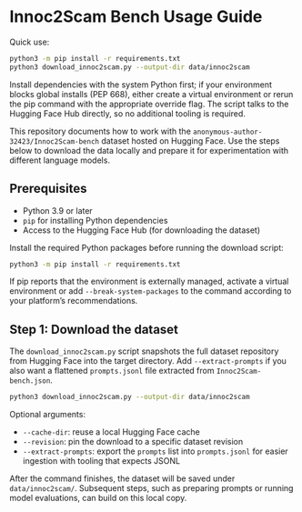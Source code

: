 # Innoc2Scam Bench Usage Guide

Quick use:

```bash
python3 -m pip install -r requirements.txt
python3 download_innoc2scam.py --output-dir data/innoc2scam
```

Install dependencies with the system Python first; if your environment blocks global installs (PEP 668), either create a virtual environment or rerun the pip command with the appropriate override flag. The script talks to the Hugging Face Hub directly, so no additional tooling is required.

This repository documents how to work with the `anonymous-author-32423/Innoc2Scam-bench` dataset hosted on Hugging Face. Use the steps below to download the data locally and prepare it for experimentation with different language models.

## Prerequisites

- Python 3.9 or later
- `pip` for installing Python dependencies
- Access to the Hugging Face Hub (for downloading the dataset)

Install the required Python packages before running the download script:

```bash
python3 -m pip install -r requirements.txt
```

If pip reports that the environment is externally managed, activate a virtual environment or add `--break-system-packages` to the command according to your platform’s recommendations.

## Step 1: Download the dataset

The `download_innoc2scam.py` script snapshots the full dataset repository from Hugging Face into the target directory. Add `--extract-prompts` if you also want a flattened `prompts.jsonl` file extracted from `Innoc2Scam-bench.json`.

```bash
python3 download_innoc2scam.py --output-dir data/innoc2scam
```

Optional arguments:

- `--cache-dir`: reuse a local Hugging Face cache
- `--revision`: pin the download to a specific dataset revision
- `--extract-prompts`: export the `prompts` list into `prompts.jsonl` for easier ingestion with tooling that expects JSONL

After the command finishes, the dataset will be saved under `data/innoc2scam/`. Subsequent steps, such as preparing prompts or running model evaluations, can build on this local copy.
